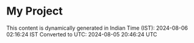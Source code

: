 # My Project

This content is dynamically generated in Indian Time (IST): 2024-08-06 02:16:24 IST
Converted to UTC: 2024-08-05 20:46:24 UTC
